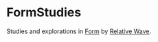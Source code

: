 # FormStudies

Studies and explorations in [Form](http://www.relativewave.com/form.html) by [Relative Wave](http://www.relativewave.com).
